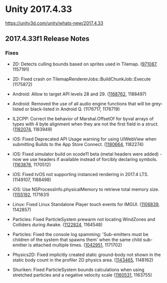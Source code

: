 # Unity 2017.4.33
https://unity3d.com/unity/whats-new/2017.4.33

## 2017.4.33f1 Release Notes


### Fixes
<ul>
<li><p>2D: Detects culling bounds based on sprites used in Tilemap. (<a href="https://issuetracker.unity3d.com/issues/tilemap-frustum-culling-is-culling-large-tiles-incorrectly">971087</a>, 1157191)</p></li>
<li><p>2D: Fixed crash on TilemapRendererJobs::BuildChunkJob::Execute (1175872)</p></li>
<li><p>Android: Allow to target API levels 28 and 29. (<a href="https://issuetracker.unity3d.com/issues/android-api-level-29-and-28-is-not-available-in-latest-unity-2017-dot-4">1168762</a>, 1188497)</p></li>
<li><p>Android: Removed the use of all audio engine functions that will be grey-listed or black-listed in Android Q. (1176717, 1176719)</p></li>
<li><p>IL2CPP: Correct the behavior of Marshal.OffsetOf for byval arrays of types with 4 byte alignment when they are not the first field in a struct. (<a href="https://issuetracker.unity3d.com/issues/64bit-il2cpp-marshal-dot-offsetof-returns-incorrect-offset">1182074</a>, 1183949)</p></li>
<li><p>iOS: Fixed Deprecated API Usage warning for using UIWebView when submitting Builds to the App Store Connect. (<a href="https://issuetracker.unity3d.com/issues/ios-apple-throws-deprecated-api-usage-warning-for-using-uiwebview-when-submitting-builds-to-the-app-store-connect">1180664</a>, 1182274)</p></li>
<li><p>iOS: Fixed simulator build on xcode11 beta (metal headers were added) - now we use headers if available instead of forcibly declaring symbols. (<a href="https://issuetracker.unity3d.com/issues/ios-the-multi-definition-errors-are-thrown-when-building-for-simulator-on-xcode-11-beta">1163876</a>, 1170512)</p></li>
<li><p>iOS: Fixed tvOS not supporting instanced rendering in 2017.4 LTS. (1149107, 1188498)</p></li>
<li><p>iOS: Use NSProcessInfo.physicalMemory to retrieve total memory size. (<a href="https://issuetracker.unity3d.com/issues/ios-systeminfo-dot-systemmemorysize-sometimes-reports-physical-memory-under-report-available-device-memory">1155192</a>, 1171631)</p></li>
<li><p>Linux: Fixed Linux Standalone Player touch events for IMGUI. (<a href="https://issuetracker.unity3d.com/issues/linux-standalone-player-not-receiving-touch-events">1106839</a>, 1142857)</p></li>
<li><p>Particles: Fixed ParticleSystem prewarm not locating WindZones and Colliders during Awake. (<a href="https://issuetracker.unity3d.com/issues/wind-zone-effect-is-not-prewarped-on-a-particle-system-after-reopening-the-project">1122824</a>, 1164548)</p></li>
<li><p>Particles: Fixed the console log spamming: 'Sub-emitters must be children of the system that spawns them' when the same child sub-emitter is attached multiple times. (<a href="https://issuetracker.unity3d.com/issues/particlesystem-logs-sub-emitters-must-be-children-of-the-system-that-spawns-them-in-console-in-prefab-mode">1042951</a>, 1171702)</p></li>
<li><p>Physics2D: Fixed implicitly created static ground-body not shown in the static body count in the profiler 2D physics area. (<a href="https://issuetracker.unity3d.com/issues/profiler-shows-1-static-body-under-physics-2d-when-profiling-an-empty-scene">1143465</a>, 1148162)</p></li>
<li><p>Shuriken: Fixed ParticleSystem bounds calculations when using stretched particles and a negative velocity scale (<a href="https://issuetracker.unity3d.com/issues/cone-shaped-particle-systems-bounds-are-smaller-when-renderer-mode-stretched-billboard-speed-scale-has-negative-value">1160531</a>, 1163755)</p></li>
</ul>
